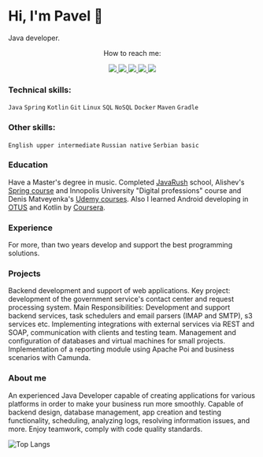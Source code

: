 # Hi, I'm Pavel 👋  

Java developer. 
<div style="text-align: center;">How to reach me:</div>

<p align='center'>
    <a href="mailto:paul.bezborodov@protonmail.com">
        <img src="https://img.shields.io/badge/ProtonMail-8B89CC?style=for-the-badge&logo=protonmail&logoColor=white"/>
    </a>
    <a href="https://t.me/BezborodovPaul">
        <img src="https://img.shields.io/badge/Telegram-2CA5E0?style=for-the-badge&logo=telegram&logoColor=white"/>
    </a>
    <a href="https://vk.com/id235759008">
        <img src="https://img.shields.io/badge/вконтакте-%232E87FB.svg?&style=for-the-badge&logo=vk&logoColor=white"/>
    </a>
    <a href="mailto:igorshabaga@gmail.com">
        <img src="https://img.shields.io/badge/Gmail-D14836?style=for-the-badge&logo=gmail&logoColor=white"/>
    </a>
    <a href="https://linkedin.com/in/pavel-bezborodov">
        <img src="https://img.shields.io/badge/LinkedIn-0077B5?style=for-the-badge&logo=linkedin&logoColor=white"/>
    </a>
</p>

### Technical skills:
`Java` `Spring` `Kotlin` `Git` `Linux` `SQL` `NoSQL` `Docker` `Maven` `Gradle`

### Other skills:
`English upper intermediate` `Russian native` `Serbian basic`
### Education
Have a Master's degree in music.
Completed [JavaRush](https://javarush.ru/users/2643012) school, Alishev's [Spring course](https://swiftbook.org/courses/438) and Innopolis University "Digital professions" course and Denis Matveyenka's [Udemy courses](https://www.udemy.com/user/dzianis-matveyenka/). Also I learned Android developing in [OTUS](https://otus.ru/lessons/android-gpb) and Kotlin by [Coursera](https://www.coursera.org/learn/kotlin-for-java-developers).
### Experience
For more, than two years develop and support the best programming solutions. 
### Projects 
Backend development and support of web applications.
Key project: development of the government service's contact center and request processing system.
Main Responsibilities: Development and support backend services, task schedulers and email parsers (IMAP and SMTP), s3 services etc. Implementing integrations with external services via REST and SOAP, communication with clients and testing team. Management and configuration of databases and virtual machines for small projects. Implementation of a reporting module using Apache Poi and business scenarios with Camunda.
### About me
An experienced Java Developer capable of creating applications for various platforms in order to make your business run more smoothly. Capable of backend design, database management, app creation and testing functionality, scheduling, analyzing logs, resolving information issues, and more. Enjoy teamwork, comply with code quality standards.






![Top Langs](https://github-readme-stats.vercel.app/api/top-langs/?username=pashabezborod&theme=dracula)  
